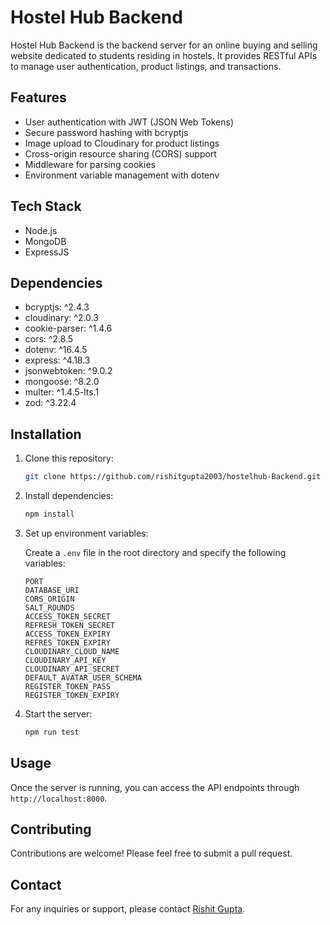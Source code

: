 # Hostel Hub Backend

Hostel Hub Backend is the backend server for an online buying and selling website dedicated to students residing in hostels. It provides RESTful APIs to manage user authentication, product listings, and transactions.

## Features

- User authentication with JWT (JSON Web Tokens)
- Secure password hashing with bcryptjs
- Image upload to Cloudinary for product listings
- Cross-origin resource sharing (CORS) support
- Middleware for parsing cookies
- Environment variable management with dotenv

## Tech Stack

- Node.js
- MongoDB
- ExpressJS

## Dependencies

- bcryptjs: ^2.4.3
- cloudinary: ^2.0.3
- cookie-parser: ^1.4.6
- cors: ^2.8.5
- dotenv: ^16.4.5
- express: ^4.18.3
- jsonwebtoken: ^9.0.2
- mongoose: ^8.2.0
- multer: ^1.4.5-lts.1
- zod: ^3.22.4

## Installation

1. Clone this repository:

    ```bash
    git clone https://github.com/rishitgupta2003/hostelhub-Backend.git
    ```

2. Install dependencies:

    ```bash
    npm install
    ```

3. Set up environment variables:

    Create a `.env` file in the root directory and specify the following variables:

    ```plaintext
    PORT
    DATABASE_URI
    CORS_ORIGIN
    SALT_ROUNDS
    ACCESS_TOKEN_SECRET
    REFRESH_TOKEN_SECRET
    ACCESS_TOKEN_EXPIRY
    REFRES_TOKEN_EXPIRY
    CLOUDINARY_CLOUD_NAME
    CLOUDINARY_API_KEY
    CLOUDINARY_API_SECRET
    DEFAULT_AVATAR_USER_SCHEMA
    REGISTER_TOKEN_PASS
    REGISTER_TOKEN_EXPIRY
    ```

4. Start the server:

    ```bash
    npm run test
    ```

## Usage

Once the server is running, you can access the API endpoints through `http://localhost:8000`.

## Contributing

Contributions are welcome! Please feel free to submit a pull request.

## Contact

For any inquiries or support, please contact [Rishit Gupta](https://github.com/rishitgupta2003).